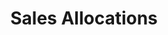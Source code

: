 ---
has_children: true
layout: default
nav_order: 44000
parent: Stock and Logistics
title: Sales Allocations
---